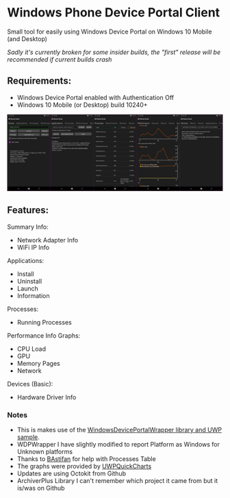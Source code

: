 # Windows Phone Device Portal Client
Small tool for easily using Windows Device Portal on Windows 10 Mobile (and Desktop)

*Sadly it's currently broken for some insider builds, the "first" release will be recommended if current builds crash*


## Requirements:
- Windows Device Portal enabled with Authentication Off
- Windows 10 Mobile (or Desktop) build 10240+

![](screenshot.jpg)

## Features:
Summary Info:
 - Network Adapter Info
 - WiFi IP Info

Applications:
- Install
- Uninstall
- Launch
- Information

Processes:
- Running Processes

Performance Info Graphs:

- CPU Load
- GPU
- Memory Pages
- Network

Devices (Basic):

- Hardware Driver Info

### Notes
- This is makes use of the [WindowsDevicePortalWrapper library and UWP sample](https://github.com/microsoft/WindowsDevicePortalWrapper).
- WDPWrapper I have slightly modified to report Platform as Windows for Unknown platforms
- Thanks to [BAstifan](https://github.com/basharast) for help with Processes Table
- The graphs were provided by [UWPQuickCharts](https://github.com/ailon/UWPQuickCharts)
- Updates are using Octokit from Github
- ArchiverPlus Library I can't remember which project it came from but it is/was on Github
